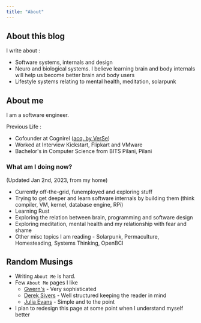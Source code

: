 ```yaml
---
title: "About"
---
```


## About this blog

I write about :
- Software systems, internals and design
- Neuro and biological systems. I believe learning brain and body internals will help us become better brain and body users
- Lifestyle systems relating to mental health, meditation, solarpunk



## About me

I am a software engineer.

Previous Life : 
- Cofounder at Cognirel ([acq. by VerSe](https://www.crunchbase.com/acquisition/verse-innovations-acquires-cognirel--89123fa5))
- Worked at Interview Kickstart, Flipkart and VMware
- Bachelor's in Computer Science from BITS Pilani, Pilani


### What am I doing now?
(Updated Jan 2nd, 2023, from my home)

- Currently off-the-grid, funemployed and exploring stuff
- Trying to get deeper and learn software internals by building them (think compiler, VM, kernel, database engine, RPi)
- Learning Rust
- Exploring the relation between brain, programming and software design
- Exploring meditation, mental health and my relationship with fear and shame
- Other misc topics I am reading - Solarpunk, Permaculture, Homesteading, Systems Thinking, OpenBCI


## Random Musings
- Writing `About Me` is hard. 
- Few `About Me` pages I like 
  - [Gwern's](https://www.gwern.net/Links) - Very sophisticated
  - [Derek Sivers](https://sive.rs/) - Well structured keeping the reader in mind
  - [Julia Evans](https://jvns.ca/about/) - Simple and to the point
- I plan to redesign this page at some point when I understand myself better